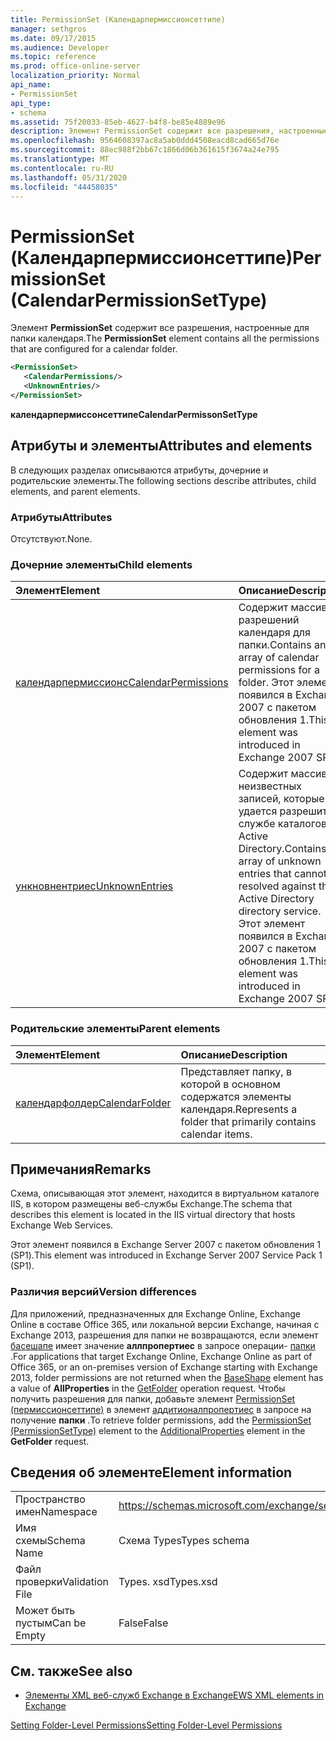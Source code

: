 ```yaml
---
title: PermissionSet (Календарпермиссионсеттипе)
manager: sethgros
ms.date: 09/17/2015
ms.audience: Developer
ms.topic: reference
ms.prod: office-online-server
localization_priority: Normal
api_name:
- PermissionSet
api_type:
- schema
ms.assetid: 75f20033-85eb-4627-b4f8-be85e4889e96
description: Элемент PermissionSet содержит все разрешения, настроенные для папки календаря.
ms.openlocfilehash: 9564608397ac8a5ab0ddd4508eacd8cad665d76e
ms.sourcegitcommit: 88ec988f2bb67c1866d06b361615f3674a24e795
ms.translationtype: MT
ms.contentlocale: ru-RU
ms.lasthandoff: 05/31/2020
ms.locfileid: "44458035"
---
```

# <a name="permissionset-calendarpermissionsettype"></a><span data-ttu-id="4f511-103">PermissionSet (Календарпермиссионсеттипе)</span><span class="sxs-lookup"><span data-stu-id="4f511-103">PermissionSet (CalendarPermissionSetType)</span></span>

<span data-ttu-id="4f511-104">Элемент **PermissionSet** содержит все разрешения, настроенные для папки календаря.</span><span class="sxs-lookup"><span data-stu-id="4f511-104">The **PermissionSet** element contains all the permissions that are configured for a calendar folder.</span></span> 
  
```XML
<PermissionSet>
   <CalendarPermissions/>
   <UnknownEntries/>
</PermissionSet>
```

 <span data-ttu-id="4f511-105">**календарпермиссонсеттипе**</span><span class="sxs-lookup"><span data-stu-id="4f511-105">**CalendarPermissonSetType**</span></span>
## <a name="attributes-and-elements"></a><span data-ttu-id="4f511-106">Атрибуты и элементы</span><span class="sxs-lookup"><span data-stu-id="4f511-106">Attributes and elements</span></span>

<span data-ttu-id="4f511-107">В следующих разделах описываются атрибуты, дочерние и родительские элементы.</span><span class="sxs-lookup"><span data-stu-id="4f511-107">The following sections describe attributes, child elements, and parent elements.</span></span>
  
### <a name="attributes"></a><span data-ttu-id="4f511-108">Атрибуты</span><span class="sxs-lookup"><span data-stu-id="4f511-108">Attributes</span></span>

<span data-ttu-id="4f511-109">Отсутствуют.</span><span class="sxs-lookup"><span data-stu-id="4f511-109">None.</span></span>
  
### <a name="child-elements"></a><span data-ttu-id="4f511-110">Дочерние элементы</span><span class="sxs-lookup"><span data-stu-id="4f511-110">Child elements</span></span>

|<span data-ttu-id="4f511-111">**Элемент**</span><span class="sxs-lookup"><span data-stu-id="4f511-111">**Element**</span></span>|<span data-ttu-id="4f511-112">**Описание**</span><span class="sxs-lookup"><span data-stu-id="4f511-112">**Description**</span></span>|
|:-----|:-----|
|[<span data-ttu-id="4f511-113">календарпермиссионс</span><span class="sxs-lookup"><span data-stu-id="4f511-113">CalendarPermissions</span></span>](calendarpermissions.md) <br/> |<span data-ttu-id="4f511-114">Содержит массив разрешений календаря для папки.</span><span class="sxs-lookup"><span data-stu-id="4f511-114">Contains an array of calendar permissions for a folder.</span></span> <span data-ttu-id="4f511-115">Этот элемент появился в Exchange 2007 с пакетом обновления 1.</span><span class="sxs-lookup"><span data-stu-id="4f511-115">This element was introduced in Exchange 2007 SP1.</span></span>  <br/> |
|[<span data-ttu-id="4f511-116">ункновнентриес</span><span class="sxs-lookup"><span data-stu-id="4f511-116">UnknownEntries</span></span>](unknownentries.md) <br/> |<span data-ttu-id="4f511-117">Содержит массив неизвестных записей, которые не удается разрешить в службе каталогов Active Directory.</span><span class="sxs-lookup"><span data-stu-id="4f511-117">Contains an array of unknown entries that cannot be resolved against the Active Directory directory service.</span></span> <span data-ttu-id="4f511-118">Этот элемент появился в Exchange 2007 с пакетом обновления 1.</span><span class="sxs-lookup"><span data-stu-id="4f511-118">This element was introduced in Exchange 2007 SP1.</span></span>  <br/> |
   
### <a name="parent-elements"></a><span data-ttu-id="4f511-119">Родительские элементы</span><span class="sxs-lookup"><span data-stu-id="4f511-119">Parent elements</span></span>

|<span data-ttu-id="4f511-120">**Элемент**</span><span class="sxs-lookup"><span data-stu-id="4f511-120">**Element**</span></span>|<span data-ttu-id="4f511-121">**Описание**</span><span class="sxs-lookup"><span data-stu-id="4f511-121">**Description**</span></span>|
|:-----|:-----|
|[<span data-ttu-id="4f511-122">календарфолдер</span><span class="sxs-lookup"><span data-stu-id="4f511-122">CalendarFolder</span></span>](calendarfolder.md) <br/> |<span data-ttu-id="4f511-123">Представляет папку, в которой в основном содержатся элементы календаря.</span><span class="sxs-lookup"><span data-stu-id="4f511-123">Represents a folder that primarily contains calendar items.</span></span>  <br/> |
   
## <a name="remarks"></a><span data-ttu-id="4f511-124">Примечания</span><span class="sxs-lookup"><span data-stu-id="4f511-124">Remarks</span></span>

<span data-ttu-id="4f511-125">Схема, описывающая этот элемент, находится в виртуальном каталоге IIS, в котором размещены веб-службы Exchange.</span><span class="sxs-lookup"><span data-stu-id="4f511-125">The schema that describes this element is located in the IIS virtual directory that hosts Exchange Web Services.</span></span>
  
<span data-ttu-id="4f511-126">Этот элемент появился в Exchange Server 2007 с пакетом обновления 1 (SP1).</span><span class="sxs-lookup"><span data-stu-id="4f511-126">This element was introduced in Exchange Server 2007 Service Pack 1 (SP1).</span></span>
  
### <a name="version-differences"></a><span data-ttu-id="4f511-127">Различия версий</span><span class="sxs-lookup"><span data-stu-id="4f511-127">Version differences</span></span>

<span data-ttu-id="4f511-128">Для приложений, предназначенных для Exchange Online, Exchange Online в составе Office 365, или локальной версии Exchange, начиная с Exchange 2013, разрешения для папки не возвращаются, если элемент [басешапе](baseshape.md) имеет значение **аллпропертиес** в запросе операции- [папки](getfolder-operation.md) .</span><span class="sxs-lookup"><span data-stu-id="4f511-128">For applications that target Exchange Online, Exchange Online as part of Office 365, or an on-premises version of Exchange starting with Exchange 2013, folder permissions are not returned when the [BaseShape](baseshape.md) element has a value of **AllProperties** in the [GetFolder](getfolder-operation.md) operation request.</span></span> <span data-ttu-id="4f511-129">Чтобы получить разрешения для папки, добавьте элемент [PermissionSet (пермиссионсеттипе)](permissionset-permissionsettype.md) в элемент [аддитионалпропертиес](additionalproperties.md) в запросе на получение **папки** .</span><span class="sxs-lookup"><span data-stu-id="4f511-129">To retrieve folder permissions, add the [PermissionSet (PermissionSetType)](permissionset-permissionsettype.md) element to the [AdditionalProperties](additionalproperties.md) element in the **GetFolder** request.</span></span> 
  
## <a name="element-information"></a><span data-ttu-id="4f511-130">Сведения об элементе</span><span class="sxs-lookup"><span data-stu-id="4f511-130">Element information</span></span>

|||
|:-----|:-----|
|<span data-ttu-id="4f511-131">Пространство имен</span><span class="sxs-lookup"><span data-stu-id="4f511-131">Namespace</span></span>  <br/> |https://schemas.microsoft.com/exchange/services/2006/types  <br/> |
|<span data-ttu-id="4f511-132">Имя схемы</span><span class="sxs-lookup"><span data-stu-id="4f511-132">Schema Name</span></span>  <br/> |<span data-ttu-id="4f511-133">Схема Types</span><span class="sxs-lookup"><span data-stu-id="4f511-133">Types schema</span></span>  <br/> |
|<span data-ttu-id="4f511-134">Файл проверки</span><span class="sxs-lookup"><span data-stu-id="4f511-134">Validation File</span></span>  <br/> |<span data-ttu-id="4f511-135">Types. xsd</span><span class="sxs-lookup"><span data-stu-id="4f511-135">Types.xsd</span></span>  <br/> |
|<span data-ttu-id="4f511-136">Может быть пустым</span><span class="sxs-lookup"><span data-stu-id="4f511-136">Can be Empty</span></span>  <br/> |<span data-ttu-id="4f511-137">False</span><span class="sxs-lookup"><span data-stu-id="4f511-137">False</span></span>  <br/> |
   
## <a name="see-also"></a><span data-ttu-id="4f511-138">См. также</span><span class="sxs-lookup"><span data-stu-id="4f511-138">See also</span></span>



- [<span data-ttu-id="4f511-139">Элементы XML веб-служб Exchange в Exchange</span><span class="sxs-lookup"><span data-stu-id="4f511-139">EWS XML elements in Exchange</span></span>](ews-xml-elements-in-exchange.md)


[<span data-ttu-id="4f511-140">Setting Folder-Level Permissions</span><span class="sxs-lookup"><span data-stu-id="4f511-140">Setting Folder-Level Permissions</span></span>](https://msdn.microsoft.com/library/c7530e86-5112-401c-b10a-9c054ae59f07%28Office.15%29.aspx)

